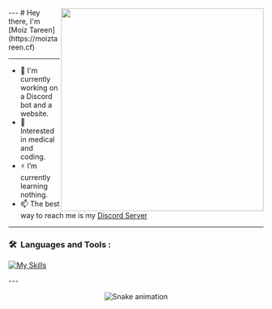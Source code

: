 <img src="https://raw.githubusercontent.com/MicaelliMedeiros/micaellimedeiros/master/image/computer-illustration.png" min-width="400px" max-width="400px" width="400px" align="right">
---
# Hey there, I'm [Moiz Tareen](https://moiztareen.cf)
 
---

- 👋 I'm currently working on a Discord bot and a website.
- 🌱 Interested in medical and coding.
- ⚡  I’m currently learning nothing.
- 📫 The best way to reach me is my [Discord Server](https://discord.gg/6XWTxvQEvd)


---

### 🛠 &nbsp;Languages and Tools :
<p>  
  
[![My Skills](https://skillicons.dev/icons?i=vscode,html,css,js&perline=5)](https://skillicons.dev)
  
</p>
---
<div align="center"> 

    

   ![Snake animation](https://github.com/danielbped/danielbped/blob/output/github-contribution-grid-snake.svg) 

    

 </div>
<!---
MoizTareen/MoizTareen is a ✨ special ✨ repository because its `README.md` (this file) appears on your GitHub profile.
You can click the Preview link to take a look at your changes.
--->
